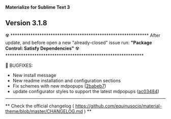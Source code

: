 #### Materialize for Sublime Text 3

## Version 3.1.8

☢️ **************************************************************
    After update, and before open a new "already-closed" issue run:
    **"Package Control: Satisfy Dependencies"**
☢️ **************************************************************

📣 BUGFIXES:
  - New install message
  - New readme installation and configuration sections
  - Fix schemes with new mdpopups ([2babeb7](https://github.com/equinusocio/material-theme/commit/2babeb7))
  - update configurator styles to support the latest mdpopups ([ac03484](https://github.com/equinusocio/material-theme/commit/ac03484))


********************************************************************************

** Check the official changelog ( https://github.com/equinusocio/material-theme/blob/master/CHANGELOG.md  ) **
